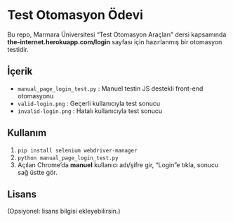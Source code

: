 # Test Otomasyon Ödevi

Bu repo, Marmara Üniversitesi “Test Otomasyon Araçları” dersi kapsamında
**the-internet.herokuapp.com/login** sayfası için hazırlanmış bir otomasyon testidir.

## İçerik
- `manual_page_login_test.py` : Manuel testin JS destekli front-end otomasyonu
- `valid-login.png`          : Geçerli kullanıcıyla test sonucu
- `invalid-login.png`        : Hatalı kullanıcıyla test sonucu

## Kullanım
1. `pip install selenium webdriver-manager`  
2. `python manual_page_login_test.py`  
3. Açılan Chrome’da **manuel** kullanıcı adı/şifre gir, “Login”e tıkla, sonucu sağ üstte gör.

## Lisans
(Opsiyonel: lisans bilgisi ekleyebilirsin.)
